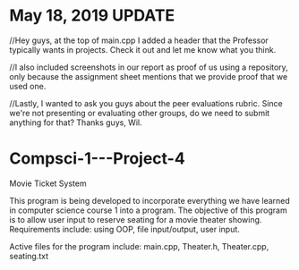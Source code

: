 # May 18, 2019 UPDATE

//Hey guys, at the top of main.cpp I added a header that the Professor typically wants in projects. Check it out and let me know what you think.

//I also included screenshots in our report as proof of us using a repository, only because the assignment sheet mentions that we provide proof that we used one.

//Lastly, I wanted to ask you guys about the peer evaluations rubric. Since we're not presenting or evaluating other groups, do we need to submit anything for that? Thanks guys, Wil.

# Compsci-1---Project-4

Movie Ticket System

This program  is being developed to incorporate everything we have learned in computer science course 1 into a program.
The objective of this program is to allow user input to reserve seating for a movie theater showing.
Requirements include: using OOP, file input/output, user input.

Active files for the program include: main.cpp, Theater.h, Theater.cpp, seating.txt
